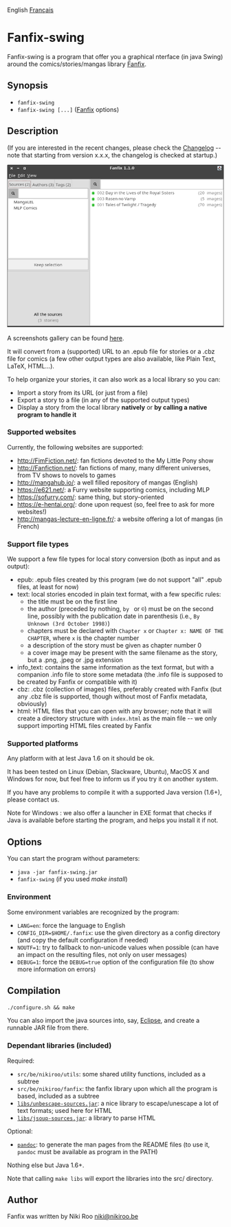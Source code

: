 English [Français](README-fr.md)

# Fanfix-swing

Fanfix-swing is a program that offer you a graphical nterface (in java Swing) around the comics/stories/mangas library [Fanfix](https://github.com/nikiroo/fanfix).

## Synopsis

- ```fanfix-swing```
- ```fanfix-swing [...]``` ([Fanfix](https://github.com/nikiroo/fanfix) options)

## Description

(If you are interested in the recent changes, please check the [Changelog](changelog.md) -- note that starting from version x.x.x, the changelog is checked at startup.)

![Main GUI](screenshots/fanfix-swing.png?raw=true "Main window")

A screenshots gallery can be found [here](screenshots/README.md).

It will convert from a (supported) URL to an .epub file for stories or a .cbz file for comics (a few other output types are also available, like Plain Text, LaTeX, HTML...).

To help organize your stories, it can also work as a local library so you can:

- Import a story from its URL (or just from a file)
- Export a story to a file (in any of the supported output types)
- Display a story from the local library **natively** or **by calling a native program to handle it**

### Supported websites

Currently, the following websites are supported:

- http://FimFiction.net/: fan fictions devoted to the My Little Pony show
- http://Fanfiction.net/: fan fictions of many, many different universes, from TV shows to novels to games
- http://mangahub.io/: a well filled repository of mangas (English)
- https://e621.net/: a Furry website supporting comics, including MLP
- https://sofurry.com/: same thing, but story-oriented
- https://e-hentai.org/: done upon request (so, feel free to ask for more websites!)
- http://mangas-lecture-en-ligne.fr/: a website offering a lot of mangas (in French)

### Support file types

We support a few file types for local story conversion (both as input and as output):

- epub: .epub files created by this program (we do not support "all" .epub files, at least for now)
- text: local stories encoded in plain text format, with a few specific rules:
	- the title must be on the first line
	- the author (preceded by nothing, ```by ``` or ```©```) must be on the second line, possibly with the publication date in parenthesis (i.e., ```By Unknown (3rd October 1998)```)
	- chapters must be declared with ```Chapter x``` or ```Chapter x: NAME OF THE CHAPTER```, where ```x``` is the chapter number
	- a description of the story must be given as chapter number 0
	- a cover image may be present with the same filename as the story, but a .png, .jpeg or .jpg extension
- info_text: contains the same information as the text format, but with a companion .info file to store some metadata (the .info file is supposed to be created by Fanfix or compatible with it)
- cbz: .cbz (collection of images) files, preferably created with Fanfix (but any .cbz file is supported, though without most of Fanfix metadata, obviously)
- html: HTML files that you can open with any browser; note that it will create a directory structure with ```index.html``` as the main file -- we only support importing HTML files created by Fanfix

### Supported platforms

Any platform with at lest Java 1.6 on it should be ok.

It has been tested on Linux (Debian, Slackware, Ubuntu), MacOS X and Windows for now, but feel free to inform us if you try it on another system.

If you have any problems to compile it with a supported Java version (1.6+), please contact us.

Note for Windows : we also offer a launcher in EXE format that checks if Java is available before starting the program, and helps you install it if not.

## Options

You can start the program without parameters:

- ```java -jar fanfix-swing.jar```
- ```fanfix-swing``` (if you used *make install*)

### Environment

Some environment variables are recognized by the program:

- ```LANG=en```: force the language to English
- ```CONFIG_DIR=$HOME/.fanfix```: use the given directory as a config directory (and copy the default configuration if needed)
- ```NOUTF=1```: try to fallback to non-unicode values when possible (can have an impact on the resulting files, not only on user messages)
- ```DEBUG=1```: force the ```DEBUG=true``` option of the configuration file (to show more information on errors)

## Compilation

```./configure.sh && make```

You can also import the java sources into, say, [Eclipse](https://eclipse.org/), and create a runnable JAR file from there.

### Dependant libraries (included)

Required:

- ```src/be/nikiroo/utils```: some shared utility functions, included as a subtree
- ```src/be/nikiroo/fanfix```: the fanfix library upon which all the program is based, included as a subtree
- [```libs/unbescape-sources.jar```](https://github.com/unbescape/unbescape): a nice library to escape/unescape a lot of text formats; used here for HTML
- [```libs/jsoup-sources.jar```](https://jsoup.org/): a library to parse HTML

Optional:

- [```pandoc```](http://pandoc.org/): to generate the man pages from the README files (to use it, ```pandoc``` must be available as program in the PATH)

Nothing else but Java 1.6+.

Note that calling ```make libs``` will export the libraries into the src/ directory.

## Author

Fanfix was written by Niki Roo <niki@nikiroo.be>

